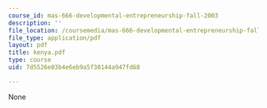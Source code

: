 ```yaml
---
course_id: mas-666-developmental-entrepreneurship-fall-2003
description: ''
file_location: /coursemedia/mas-666-developmental-entrepreneurship-fall-2003/7d5526e03b4e6eb9a5f30144a947fd68_kenya.pdf
file_type: application/pdf
layout: pdf
title: kenya.pdf
type: course
uid: 7d5526e03b4e6eb9a5f30144a947fd68

---
```

None